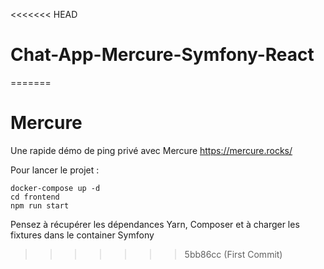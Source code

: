 <<<<<<< HEAD
# Chat-App-Mercure-Symfony-React
=======
# Mercure

Une rapide démo de ping privé avec Mercure https://mercure.rocks/

Pour lancer le projet :
```shell
docker-compose up -d
cd frontend
npm run start
```

Pensez à récupérer les dépendances Yarn, Composer et à
charger les fixtures dans le container Symfony
>>>>>>> 5bb86cc (First Commit)
